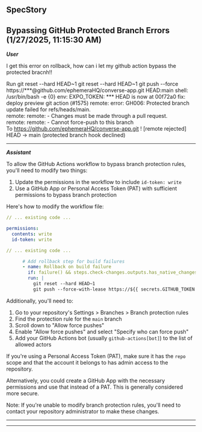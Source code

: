 ## SpecStory

## Bypassing GitHub Protected Branch Errors (1/27/2025, 11:15:30 AM)

_**User**_

I get this error on rollback, how can i let my github action bypass the protected bracnh!!

Run git reset --hard HEAD~1
  git reset --hard HEAD~1
  git push --force https://***@github.com/ephemeraHQ/converse-app.git HEAD:main
  shell: /usr/bin/bash -e {0}
  env:
    EXPO_TOKEN: ***
HEAD is now at 00f72a0 fix: deploy preview git action (#1575)
remote: error: GH006: Protected branch update failed for refs/heads/main.        
remote: 
remote: - Changes must be made through a pull request.        
remote: 
remote: - Cannot force-push to this branch        
To https://github.com/ephemeraHQ/converse-app.git
 ! [remote rejected] HEAD -> main (protected branch hook declined)

---

_**Assistant**_

To allow the GitHub Actions workflow to bypass branch protection rules, you'll need to modify two things:

1. Update the permissions in the workflow to include `id-token: write`
2. Use a GitHub App or Personal Access Token (PAT) with sufficient permissions to bypass branch protection

Here's how to modify the workflow file:

```yaml:.github/workflows/deploy-preview.yml
// ... existing code ...

permissions:
  contents: write
  id-token: write

// ... existing code ...

      # Add rollback step for build failures
      - name: Rollback on build failure
        if: failure() && steps.check-changes.outputs.has_native_changes == 'true'
        run: |
          git reset --hard HEAD~1
          git push --force-with-lease https://${{ secrets.GITHUB_TOKEN }}@github.com/${{ github.repository }}.git HEAD:main
```

Additionally, you'll need to:

1. Go to your repository's Settings > Branches > Branch protection rules
2. Find the protection rule for the `main` branch
3. Scroll down to "Allow force pushes"
4. Enable "Allow force pushes" and select "Specify who can force push" 
5. Add your GitHub Actions bot (usually `github-actions[bot]`) to the list of allowed actors

If you're using a Personal Access Token (PAT), make sure it has the `repo` scope and that the account it belongs to has admin access to the repository.

Alternatively, you could create a GitHub App with the necessary permissions and use that instead of a PAT. This is generally considered more secure.

Note: If you're unable to modify branch protection rules, you'll need to contact your repository administrator to make these changes.

---



---

